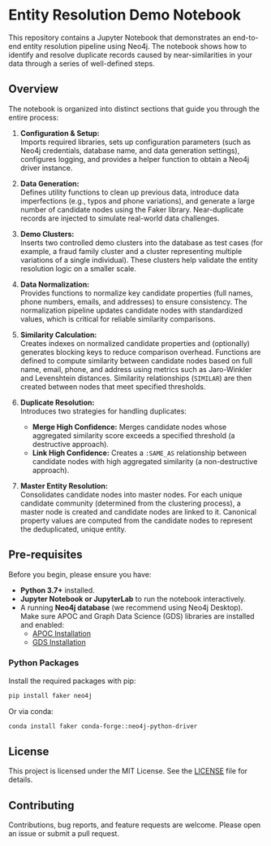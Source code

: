 
# Entity Resolution Demo Notebook

This repository contains a Jupyter Notebook that demonstrates an end-to-end entity resolution pipeline using Neo4j. The notebook shows how to identify and resolve duplicate records caused by near-similarities in your data through a series of well-defined steps.

## Overview

The notebook is organized into distinct sections that guide you through the entire process:

1. **Configuration & Setup:**  
   Imports required libraries, sets up configuration parameters (such as Neo4j credentials, database name, and data generation settings), configures logging, and provides a helper function to obtain a Neo4j driver instance.

2. **Data Generation:**  
   Defines utility functions to clean up previous data, introduce data imperfections (e.g., typos and phone variations), and generate a large number of candidate nodes using the Faker library. Near-duplicate records are injected to simulate real-world data challenges.

3. **Demo Clusters:**  
   Inserts two controlled demo clusters into the database as test cases (for example, a fraud family cluster and a cluster representing multiple variations of a single individual). These clusters help validate the entity resolution logic on a smaller scale.

4. **Data Normalization:**  
   Provides functions to normalize key candidate properties (full names, phone numbers, emails, and addresses) to ensure consistency. The normalization pipeline updates candidate nodes with standardized values, which is critical for reliable similarity comparisons.

5. **Similarity Calculation:**  
   Creates indexes on normalized candidate properties and (optionally) generates blocking keys to reduce comparison overhead. Functions are defined to compute similarity between candidate nodes based on full name, email, phone, and address using metrics such as Jaro-Winkler and Levenshtein distances. Similarity relationships (`SIMILAR`) are then created between nodes that meet specified thresholds.

6. **Duplicate Resolution:**  
   Introduces two strategies for handling duplicates:
   - **Merge High Confidence:** Merges candidate nodes whose aggregated similarity score exceeds a specified threshold (a destructive approach).
   - **Link High Confidence:** Creates a `:SAME_AS` relationship between candidate nodes with high aggregated similarity (a non-destructive approach).

7. **Master Entity Resolution:**  
   Consolidates candidate nodes into master nodes. For each unique candidate community (determined from the clustering process), a master node is created and candidate nodes are linked to it. Canonical property values are computed from the candidate nodes to represent the deduplicated, unique entity.

## Pre-requisites

Before you begin, please ensure you have:

- **Python 3.7+** installed.
- **Jupyter Notebook or JupyterLab** to run the notebook interactively.
- A running **Neo4j database** (we recommend using Neo4j Desktop).  
  Make sure APOC and Graph Data Science (GDS) libraries are installed and enabled:
  - [APOC Installation](https://neo4j.com/docs/apoc/current/installation/)
  - [GDS Installation](https://neo4j.com/docs/graph-data-science/current/installation/)

### Python Packages

Install the required packages with pip:

```bash
pip install faker neo4j
```

Or via conda:

```bash
conda install faker conda-forge::neo4j-python-driver
```

## License

This project is licensed under the MIT License. See the [LICENSE](LICENSE) file for details.

## Contributing

Contributions, bug reports, and feature requests are welcome. Please open an issue or submit a pull request.
